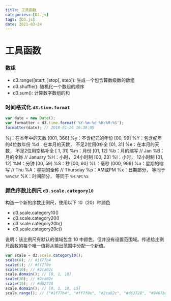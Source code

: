 ```yaml
---
title: 工具函数
categories: [D3.js]
tags: [D3.js]
date: 2021-03-24
---
```


# 工具函数

### 数组
* d3.range([start, ]stop[, step]): 生成一个包含算数级数的数组
* d3.shuffle(): 随机化一个数组的顺序
* d3.sum(): 计算数字数组的和

### 时间格式化 `d3.time.format`

```js
var date = new Date();
var formatter = d3.time.format('%Y-%m-%d %H:%M:%S');
formatter(date); // 2018-01-26 16:38:05
```

%j：在本年中的天数 [001, 366] 
%y：不含纪元的年份 [00, 99] 
%Y：包含纪年的4位数年份
%d：在本月的天数， 不足2位用0补全 [01, 31] 
%e：在本月的天数， 不足2位用空格补全 [ 1, 31]
%m：月份 [01, 12] 
%b：月的缩写 // Jan 
%B：月的全称 // January
%H：小时， 24小时制 [00, 23] 
%I：小时， 12小时制 [01, 12]
%M：分钟 [00, 59] 
%S：秒 [00, 60] 
%L：毫秒 [000, 999] 
%a：星期的缩写 // Thu 
%A：星期的全称 // Thursday
%p：AM或PM 
%x：日期部分， 等同于 `%m%d%Y` 
%X：时间部分， 等同于 `%H:%M:%S` 

### 颜色序数比例尺 `d3.scale.category10`

构造一个新的序数比例尺，使用以下 10（20）种颜色

* d3.scale.category10()
* d3.scale.category20()
* d3.scale.category20b()
* d3.scale.category20c()

说明：该比例尺有默认的值域包含 10 中颜色，但并没有设置范围域。传递给比例尺函数的每个唯一值将从输出范围中分配一个新值。

```js
var scale = d3.scale.category10();
scale(0); // #1f77b4
scale(1); // #ff7f0e
scale(10); // #2ca02c
scale.domain(); // [0, 1, 10]
scale(10); // #2ca02c
scale(15); // #d62728
scale.domain(); // [0, 1, 10, 15]
scale.range(); // ["#1f77b4", "#ff7f0e", "#2ca02c", "#d62728", "#9467bd", "#8c564b", "#e377c2", "#7f7f7f", "#bcbd22", "#17becf"]
```


